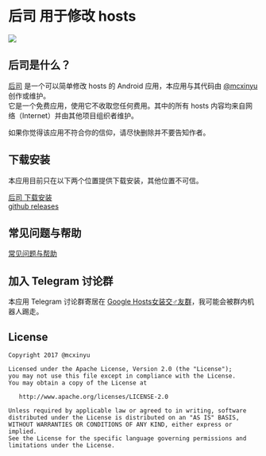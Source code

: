 
# 后司 用于修改 hosts
![](https://github.com/mcxinyu/HouSi/blob/master/app/src/main/res/mipmap-xxxhdpi/ic_launcher_round.png)
## 后司是什么？
[后司](https://github.com/mcxinyu/HouSi) 是一个可以简单修改 hosts 的 Android 应用，本应用与其代码由 [@mcxinyu](https://github.com/mcxinyu) 创作或维护。   
它是一个免费应用，使用它不收取您任何费用。其中的所有 hosts 内容均来自网络（Internet）并由其他项目组织者维护。

如果你觉得该应用不符合你的信仰，请尽快删除并不要告知作者。

## 下载安装
本应用目前只在以下两个位置提供下载安装，其他位置不可信。   

[后司 下载安装](https://www.pgyer.com/housi)   
[github releases](https://github.com/mcxinyu/HouSi/releases)

## 常见问题与帮助
[常见问题与帮助](https://github.com/mcxinyu/HouSi/blob/master/faq/faq.md)

## 加入 Telegram 讨论群
本应用 Telegram 讨论群寄居在 [Google Hosts女装交♂友群](https://t.me/googlehosts)，我可能会被群内机器人踢走。

## License
```
Copyright 2017 @mcxinyu

Licensed under the Apache License, Version 2.0 (the "License");
you may not use this file except in compliance with the License.
You may obtain a copy of the License at

   http://www.apache.org/licenses/LICENSE-2.0

Unless required by applicable law or agreed to in writing, software
distributed under the License is distributed on an "AS IS" BASIS,
WITHOUT WARRANTIES OR CONDITIONS OF ANY KIND, either express or implied.
See the License for the specific language governing permissions and
limitations under the License.
```
